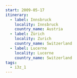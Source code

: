 ```yaml
---
start: 2009-05-17
itinerary:
  - label: Innsbruck
    locality: Innsbruck
    country_name: Austria
  - label: Zürich
    locality: Zurich
    country_name: Switzerland
  - label: Lucerne
    locality: Lucerne
    country_name: Switzerland
tags:
  - i3z_1
---
```

